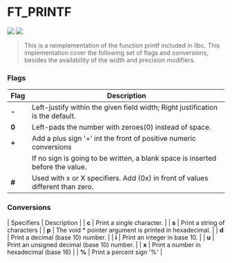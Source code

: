 # FT_PRINTF
![](https://img.shields.io/badge/Language-C-blue)
![](https://img.shields.io/badge/School-42-black)

> This is a reimplementation of the function printf included in libc. 
> This implementation cover the following set of flags and conversions, 
> besides the availability of the width and precision modifiers.

### Flags

| Flag  | Description                                                                   |
|-------|-------------------------------------------------------------------------------|
| **-** | Left-justify within the given field width; Right justification is the default.|
| **0** | Left-pads the number with zeroes(0) instead of space.                         |
| **+** | Add a plus sign '+' int the front of positive numeric conversions             |
|  ` `  | If no sign is going to be written, a blank space is inserted before the value.|
| **#** | Used with x or X specifiers. Add (0x) in front of values different than zero. |

### Conversions

| Specifiers | Description                                            |
| **c**      | Print a single character.                              |
| **s**      | Print a string of characters                           |
| **p**      | The void * pointer argument is printed in hexadecimal. |
| **d**      | Print a decimal (base 10) number.                      |
| **i**      | Print an integer in base 10.                           |
| **u**      | Print an unsigned decimal (base 10) number.            |
| **x**      | Print a number in hexadecimal (base 16)                |
| **%**      | Print a percent sign '%'                               |